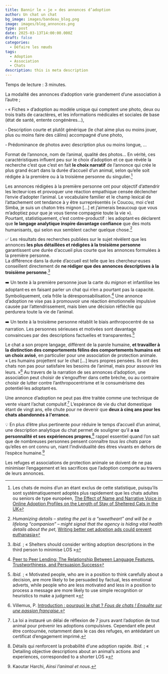 ```yaml
---
title: Bannir le « je » des annonces d’adoption
author: Un chat un chat
bg_image: images/bandeau_blog.png
image: images/blog_annonces.png
type: post
date: 2025-03-13T14:00:00.000Z
draft: false
categories:
  - Défaire les nœuds
tags:
  - Adoption
  - Association
  - Chats
description: this is meta description
---
```

Temps de lecture : 3 minutes.

La modalité des annonces d’adoption varie grandement d’une association à l’autre ;


▫️ « Fiches » d’adoption au modèle unique qui comptent une photo, deux ou trois traits de caractères, et les informations médicales et sociales de base (état de santé, entente congénères…),


▫️ Description courte et plutôt générique (le chat aime plus ou moins jouer, plus ou moins faire des câlins) accompagné d’une photo,


▫️ Prédominance de photos avec description plus ou moins longue, …

Format de l’annonce, nom de l’animal, qualité des photos… En vérité, ces caractéristiques influent peu sur le choix d’adoption et ce que révèle la recherche c’est que c’est en fait **le choix narratif** de l’annonce qui crée le plus grand écart dans la durée d’accueil d’un animal, selon qu’elle soit rédigée à la première ou à la troisième personne du singulier.[^1]

Les annonces rédigées à la première personne ont pour objectif d’attendrir les lecteur·ices et provoquer une réaction empathique censée déclencher l’envie d’adopter l’animal. Le vocabulaire familier et le champ lexical de l’attachement ont tendance à y être surreprésentés (« Coucou, moi c’est Simba, je suis un chaton très mignon \[…] et j’aimerais beaucoup que vous m’adoptiez pour que je vous tienne compagnie toute la vie »).\
Pourtant, statistiquement, c’est contre-productif : les adoptant·es déclarent que **le langage analytique inspire davantage confiance** que des mots humanisants, qui selon eux semblent cacher quelque chose.[^2]

✅ Les résultats des recherches publiées sur le sujet révèlent que les annonces **les plus détaillées et rédigées à la troisième personne** garantissent une durée d’accueil plus courte que les annonces formulées à la première personne.\
La différence dans la durée d’accueil est telle que les chercheur·euses conseillent directement de **ne rédiger que des annonces descriptives à la troisième personne**.[^3]

➡️ Un texte à la première personne joue la carte du *mignon* et infantilise les adoptant·es en faisant parler un chat qui n’en a pourtant pas la capacité. Symboliquement, cela frôle la déresponsabilisation.[^4] 
Une annonce d’adoption ne vise pas à promouvoir une réaction émotionnelle impulsive causée par l’attendrissement, mais bien une décision réfléchie qui perdurera toute la vie de l’animal.

➡️ Un texte à la troisième personne rétablit le biais anthropocentré de sa narration. Les personnes sérieuses et motivées sont davantage convaincues par des descriptions factuelles et transparentes.[^5]

Le chat a son propre langage, différent de la parole humaine, **et travailler à la distinction des comportements félins des comportements humains est un choix avisé**, en particulier pour une association de protection animale.\
« Les humains projettent sur le chat \[…] leurs propres pensées. Ils ont des chats non pas pour satisfaire les besoins de l’animal, mais pour assouvir les leurs. »[^6] 
Au travers de la narration de ses annonces d’adoption, une association peut choisir de s’engouffrer dans cette brèche, ou au contraire choisir de lutter contre l’anthropocentrisme et le consumérisme des potentiel·les adoptant·es.

Une annonce d’adoption ne peut pas être traitée comme une technique de vente visant l’achat compulsif.[^7] L’espérance de vie du chat domestique étant de vingt ans, elle chute pour ne devenir que **deux à cinq ans pour les chats abandonnés à l'errance**.

💡 En plus d’être plus pertinente pour réduire le temps d’accueil d’un animal, une description analytique du chat permet de souligner qu’il **a sa personnalité et ses expériences propres**,[^8] rappel essentiel quand l’on sait que de nombreuses personnes pensent connaître *tous les chats* parce qu’elles en ont connu un, niant l’individualité des êtres vivants en dehors de l’espèce humaine.[^9]

Les refuges et associations de protection animale se doivent de ne pas minimiser l’engagement et les sacrifices que l’adoption comporte au travers de leurs annonces.

 [^1]: Les chats de moins d’un an étant exclus de cette statistique, puisqu’ils sont systématiquement adoptés plus rapidement que les chats adultes ou seniors de type européen, <a href="https://pmc.ncbi.nlm.nih.gov/articles/PMC7823898/" target="_blank">The Effect of Name and Narrative Voice in Online Adoption Profiles on the Length of Stay of Sheltered Cats in the UK</a> 

[^2]: *Humanizing details – stating the pet is a “sweetheart” and will be a lifelong “companion” – might signal that the agency is hiding vital health details about the pet*, <a href="https://news.uoregon.edu/content/writing-better-pet-adoption-ads-could-prevent-euthanasia" target="_blank">Writing better pet adoption ads could prevent euthanasia</a> 

[^3]: *Ibid.* ; « Shelters should consider writing adoption descriptions in the third person to minimise LOS » 

[^4]: <a href="https://www.tandfonline.com/doi/abs/10.1080/00909882.2010.536844" target="_blank">Peer to Peer Lending: The Relationship Between Language Features, Trustworthiness, and Persuasion Success</a> 

[^5]: *Ibid.* ; « Motivated people, who are in a position to think carefully about a decision, are more likely to be persuaded by factual, less emotional adverts, while people who are less motivated and less in a position to process a message are more likely to use simple recognition or heuristics to make a judgment »

[^6]: Villemus, P. <a href="https://shs.cairn.info/fous-de-chats--9782376874614-page-14?lang=fr." target="_blank">Introduction : pourquoi le chat ? *Fous de chats ! Enquête sur une passion française.*</a> 

[^7]: La loi a instauré un délai de réflexion de 7 jours avant l’adoption de tout animal pour prévenir les adoptions compulsives. Cependant elle peut être contournée, notamment dans le cas des refuges, en antédatant un certificat d’engagement imprimé. 

[^8]: Détails qui renforcent la probabilité d’une adoption rapide. *Ibid.* ; « Detailing objective descriptions about an animal’s actions and experiences, corresponded to a shorter LOS » 

[^9]: Kaoutar Harchi, *Ainsi l’animal et nous*.
